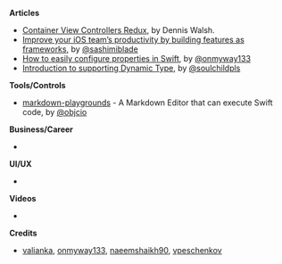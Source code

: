 
**Articles**

* [Container View Controllers Redux](https://medium.com/flawless-app-stories/container-view-controllers-revisited-e076ef38853f), by Dennis Walsh.
* [Improve your iOS team’s productivity by building features as frameworks](https://medium.com/flawless-app-stories/improve-your-ios-teams-productivity-by-building-features-as-frameworks-9d2a64cbcab5), by [@sashimiblade](https://twitter.com/sashimiblade)
* [How to easily configure properties in Swift](https://dev.to/onmyway133/how-to-easily-configure-properties-in-swift-57i1), by [@onmyway133](https://twitter.com/onmyway133)
* [Introduction to supporting Dynamic Type](https://fluffy.es/introduction-to-dynamic-type/), by [@soulchildpls](https://twitter.com/soulchildpls)

**Tools/Controls**

* [markdown-playgrounds](https://github.com/objcio/markdown-playgrounds) - A Markdown Editor that can execute Swift code, by [@objcio](https://twitter.com/objcio)

**Business/Career**

*

**UI/UX**

*

**Videos**

*

**Credits**

* [valianka](https://github.com/valianka), [onmyway133](https://github.com/onmyway133), [naeemshaikh90](https://github.com/naeemshaikh90), [vpeschenkov](https://github.com/vpeschenkov)
